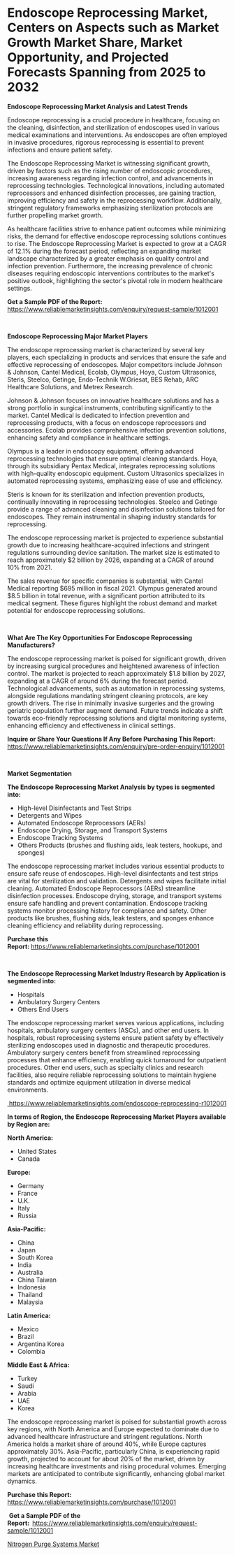 <p><h1>Endoscope Reprocessing Market, Centers on Aspects such as Market Growth Market Share, Market Opportunity, and Projected Forecasts Spanning from 2025 to 2032</h1></p><p><strong>Endoscope Reprocessing Market Analysis and Latest Trends</strong></p>
<p><p>Endoscope reprocessing is a crucial procedure in healthcare, focusing on the cleaning, disinfection, and sterilization of endoscopes used in various medical examinations and interventions. As endoscopes are often employed in invasive procedures, rigorous reprocessing is essential to prevent infections and ensure patient safety.</p><p>The Endoscope Reprocessing Market is witnessing significant growth, driven by factors such as the rising number of endoscopic procedures, increasing awareness regarding infection control, and advancements in reprocessing technologies. Technological innovations, including automated reprocessors and enhanced disinfection processes, are gaining traction, improving efficiency and safety in the reprocessing workflow. Additionally, stringent regulatory frameworks emphasizing sterilization protocols are further propelling market growth.</p><p>As healthcare facilities strive to enhance patient outcomes while minimizing risks, the demand for effective endoscope reprocessing solutions continues to rise. The Endoscope Reprocessing Market is expected to grow at a CAGR of 12.1% during the forecast period, reflecting an expanding market landscape characterized by a greater emphasis on quality control and infection prevention. Furthermore, the increasing prevalence of chronic diseases requiring endoscopic interventions contributes to the market's positive outlook, highlighting the sector's pivotal role in modern healthcare settings.</p></p>
<p><strong>Get a Sample PDF of the Report:&nbsp;</strong> <a href="https://www.reliablemarketinsights.com/enquiry/request-sample/1012001?utm_campaign=3008&utm_medium=2&utm_source=Github&utm_content=ia&utm_term=06032025&utm_id=endoscope-reprocessing">https://www.reliablemarketinsights.com/enquiry/request-sample/1012001</a></p>
<p>&nbsp;</p>
<p><strong>Endoscope Reprocessing Major Market Players</strong></p>
<p><p>The endoscope reprocessing market is characterized by several key players, each specializing in products and services that ensure the safe and effective reprocessing of endoscopes. Major competitors include Johnson & Johnson, Cantel Medical, Ecolab, Olympus, Hoya, Custom Ultrasonics, Steris, Steelco, Getinge, Endo-Technik W.Griesat, BES Rehab, ARC Healthcare Solutions, and Metrex Research.</p><p>Johnson & Johnson focuses on innovative healthcare solutions and has a strong portfolio in surgical instruments, contributing significantly to the market. Cantel Medical is dedicated to infection prevention and reprocessing products, with a focus on endoscope reprocessors and accessories. Ecolab provides comprehensive infection prevention solutions, enhancing safety and compliance in healthcare settings.</p><p>Olympus is a leader in endoscopy equipment, offering advanced reprocessing technologies that ensure optimal cleaning standards. Hoya, through its subsidiary Pentax Medical, integrates reprocessing solutions with high-quality endoscopic equipment. Custom Ultrasonics specializes in automated reprocessing systems, emphasizing ease of use and efficiency.</p><p>Steris is known for its sterilization and infection prevention products, continually innovating in reprocessing technologies. Steelco and Getinge provide a range of advanced cleaning and disinfection solutions tailored for endoscopes. They remain instrumental in shaping industry standards for reprocessing.</p><p>The endoscope reprocessing market is projected to experience substantial growth due to increasing healthcare-acquired infections and stringent regulations surrounding device sanitation. The market size is estimated to reach approximately $2 billion by 2026, expanding at a CAGR of around 10% from 2021.</p><p>The sales revenue for specific companies is substantial, with Cantel Medical reporting $695 million in fiscal 2021. Olympus generated around $8.5 billion in total revenue, with a significant portion attributed to its medical segment. These figures highlight the robust demand and market potential for endoscope reprocessing solutions.</p></p>
<p>&nbsp;</p>
<p><strong>What Are The Key Opportunities For Endoscope Reprocessing Manufacturers?</strong></p>
<p><p>The endoscope reprocessing market is poised for significant growth, driven by increasing surgical procedures and heightened awareness of infection control. The market is projected to reach approximately $1.8 billion by 2027, expanding at a CAGR of around 6% during the forecast period. Technological advancements, such as automation in reprocessing systems, alongside regulations mandating stringent cleaning protocols, are key growth drivers. The rise in minimally invasive surgeries and the growing geriatric population further augment demand. Future trends indicate a shift towards eco-friendly reprocessing solutions and digital monitoring systems, enhancing efficiency and effectiveness in clinical settings.</p></p>
<p><strong>Inquire or Share Your Questions If Any Before Purchasing This Report:</strong> <a href="https://www.reliablemarketinsights.com/enquiry/pre-order-enquiry/1012001?utm_campaign=3008&utm_medium=2&utm_source=Github&utm_content=ia&utm_term=06032025&utm_id=endoscope-reprocessing">https://www.reliablemarketinsights.com/enquiry/pre-order-enquiry/1012001</a></p>
<p>&nbsp;</p>
<p><strong>Market Segmentation</strong></p>
<p><strong>The Endoscope Reprocessing Market Analysis by types is segmented into:</strong></p>
<p><ul><li>High-level Disinfectants and Test Strips</li><li>Detergents and Wipes</li><li>Automated Endoscope Reprocessors (AERs)</li><li>Endoscope Drying, Storage, and Transport Systems</li><li>Endoscope Tracking Systems</li><li>Others Products (brushes and flushing aids, leak testers, hookups, and sponges)</li></ul></p>
<p><p>The endoscope reprocessing market includes various essential products to ensure safe reuse of endoscopes. High-level disinfectants and test strips are vital for sterilization and validation. Detergents and wipes facilitate initial cleaning. Automated Endoscope Reprocessors (AERs) streamline disinfection processes. Endoscope drying, storage, and transport systems ensure safe handling and prevent contamination. Endoscope tracking systems monitor processing history for compliance and safety. Other products like brushes, flushing aids, leak testers, and sponges enhance cleaning efficiency and reliability during reprocessing.</p></p>
<p><strong>Purchase this Report:&nbsp;</strong><a href="https://www.reliablemarketinsights.com/purchase/1012001?utm_campaign=3008&utm_medium=2&utm_source=Github&utm_content=ia&utm_term=06032025&utm_id=endoscope-reprocessing">https://www.reliablemarketinsights.com/purchase/1012001</a></p>
<p>&nbsp;</p>
<p><strong>The Endoscope Reprocessing Market Industry Research by Application is segmented into:</strong></p>
<p><ul><li>Hospitals</li><li>Ambulatory Surgery Centers</li><li>Others End Users</li></ul></p>
<p><p>The endoscope reprocessing market serves various applications, including hospitals, ambulatory surgery centers (ASCs), and other end users. In hospitals, robust reprocessing systems ensure patient safety by effectively sterilizing endoscopes used in diagnostic and therapeutic procedures. Ambulatory surgery centers benefit from streamlined reprocessing processes that enhance efficiency, enabling quick turnaround for outpatient procedures. Other end users, such as specialty clinics and research facilities, also require reliable reprocessing solutions to maintain hygiene standards and optimize equipment utilization in diverse medical environments.</p></p>
<p><a href="https://www.reliablemarketinsights.com/endoscope-reprocessing-r1012001?utm_campaign=3008&utm_medium=2&utm_source=Github&utm_content=ia&utm_term=06032025&utm_id=endoscope-reprocessing">&nbsp;https://www.reliablemarketinsights.com/endoscope-reprocessing-r1012001</a></p>
<p><strong>In terms of Region, the Endoscope Reprocessing Market Players available by Region are:</strong></p>
<p>
    <p> <strong> North America: </strong>
        <ul>
            <li>United States</li>
            <li>Canada</li>
        </ul>
        </p> 
    <p> <strong> Europe: </strong>
        <ul>
            <li>Germany</li>
            <li>France</li>
            <li>U.K.</li>
            <li>Italy</li>
            <li>Russia</li>
        </ul>
        </p> 
    <p> <strong> Asia-Pacific: </strong>
        <ul>
            <li>China</li>
            <li>Japan</li>
            <li>South Korea</li>
            <li>India</li>
            <li>Australia</li>
            <li>China Taiwan</li>
            <li>Indonesia</li>
            <li>Thailand</li>
            <li>Malaysia</li>
        </ul>
        </p> 
    <p> <strong> Latin America: </strong>
        <ul>
            <li>Mexico</li>
            <li>Brazil</li>
            <li>Argentina Korea</li>
            <li>Colombia</li>
        </ul>
        </p> 
    <p> <strong> Middle East & Africa: </strong>
        <ul>
            <li>Turkey</li>
            <li>Saudi</li>
            <li>Arabia</li>
            <li>UAE</li>
            <li>Korea</li>
        </ul>
    </p>
    </p>
<p><p>The endoscope reprocessing market is poised for substantial growth across key regions, with North America and Europe expected to dominate due to advanced healthcare infrastructure and stringent regulations. North America holds a market share of around 40%, while Europe captures approximately 30%. Asia-Pacific, particularly China, is experiencing rapid growth, projected to account for about 20% of the market, driven by increasing healthcare investments and rising procedural volumes. Emerging markets are anticipated to contribute significantly, enhancing global market dynamics.</p></p>
<p><strong>Purchase this Report: </strong><a href="https://www.reliablemarketinsights.com/purchase/1012001?utm_campaign=3008&utm_medium=2&utm_source=Github&utm_content=ia&utm_term=06032025&utm_id=endoscope-reprocessing">https://www.reliablemarketinsights.com/purchase/1012001</a></p>
<p>&nbsp;<strong>Get a Sample PDF of the Report:&nbsp;&nbsp;</strong><a href="https://www.reliablemarketinsights.com/enquiry/request-sample/1012001?utm_campaign=3008&utm_medium=2&utm_source=Github&utm_content=ia&utm_term=06032025&utm_id=endoscope-reprocessing">https://www.reliablemarketinsights.com/enquiry/request-sample/1012001</a></p>
<p><strong></strong></p>
<p><p><a href="https://github.com/adyawafurber1/Market-Research-Report-List-1/blob/main/nitrogen-purge-systems-market.md?utm_campaign=3008&utm_medium=2&utm_source=Github&utm_content=ia&utm_term=06032025&utm_id=endoscope-reprocessing">Nitrogen Purge Systems Market</a></p></p>